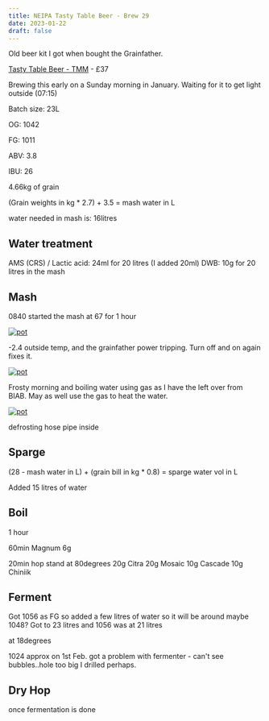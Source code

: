 ```yaml
---
title: NEIPA Tasty Table Beer - Brew 29
date: 2023-01-22
draft: false 
---
```


<!-- [https://www.brewersfriend.com/homebrew/recipe/view/1289160/kingston-jpa](https://www.brewersfriend.com/homebrew/recipe/view/1289160/kingston-jpa)  -->
<!-- [![pot](/images/2022-10-08/6.jpg "treatment")](/images/2022-10-08/6.jpg) -->

Old beer kit I got when bought the Grainfather.

[Tasty Table Beer - TMM](https://www.themaltmiller.co.uk/product/tasty-table-beer/) - £37

Brewing this early on a Sunday morning in January. Waiting for it to get light outside (07:15)

Batch size: 23L

OG: 1042

FG: 1011

ABV: 3.8

IBU: 26


4.66kg of grain

(Grain weights in kg * 2.7) + 3.5 = mash water in L

water needed in mash is: 16litres

## Water treatment
AMS (CRS) / Lactic acid: 24ml for 20 litres (I added 20ml)
DWB: 10g for 20 litres in the mash 


## Mash

0840 started the mash at 67 for 1 hour

[![pot](/images/2023-01-22/1.jpg "cold")](/images/2023-01-22/1.jpg)

-2.4 outside temp, and the grainfather power tripping. Turn off and on again fixes it.

[![pot](/images/2023-01-22/2.jpg "cold")](/images/2023-01-22/2.jpg)

Frosty morning and boiling water using gas as I have the left over from BIAB. May as well use the gas to heat the water.

[![pot](/images/2023-01-22/3.jpg "cold")](/images/2023-01-22/3.jpg)

defrosting hose pipe inside

## Sparge

(28 - mash water in L) + (grain bill in kg * 0.8) = sparge water vol in L 

Added 15 litres of water

## Boil

1 hour

60min Magnum 6g

20min hop stand at 80degrees
20g Citra
20g Mosaic
10g Cascade
10g Chiniik

## Ferment

Got 1056 as FG so added a few litres of water so it will be around maybe 1048? Got to 23 litres and 1056 was at 21 litres

at 18degrees

1024 approx on 1st Feb. got a problem with fermenter - can't see bubbles..hole too big I drilled perhaps.

## Dry Hop

once fermentation is done

